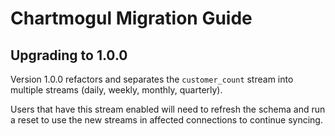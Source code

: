 # Chartmogul Migration Guide

## Upgrading to 1.0.0

Version 1.0.0 refactors and separates the `customer_count` stream into multiple streams (daily, weekly, monthly, quarterly).

Users that have this stream enabled will need to refresh the schema and run a reset to use the new streams in affected connections to continue syncing.
